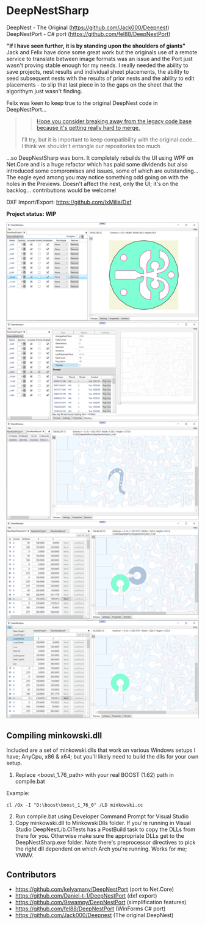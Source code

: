 # DeepNestSharp
DeepNest - The Original (https://github.com/Jack000/Deepnest)<br />
DeepNestPort - C# port (https://github.com/fel88/DeepNestPort)

**"If I have seen further, it is by standing upon the shoulders of giants"**<br />
Jack and Felix have done some great work but the originals use of a remote service
to translate between image formats was an issue and the Port just wasn't proving stable 
enough for my needs. I really needed the ability to save projects, nest 
results and individual sheet placements, the ability to seed subsequent nests with 
the results of prior nests and the ability to edit placements - to slip that 
last piece in to the gaps on the sheet that the algorithym just wasn't finding.

Felix was keen to keep true to the original DeepNest code in DeepNestPort...
> > [Hope you consider breaking away from the legacy code base because it's getting really hard to merge.](https://github.com/fel88/DeepNestPort/issues/12#issuecomment-875273391)
> 
> I'll try, but it is important to keep compatibility with the original code...
> I think we shouldn't entangle our repositories too much

...so DeepNestSharp was born. It completely rebuilds the UI using WPF on Net.Core
and is a huge refactor which has paid some dividends but also introduced some 
compromises and issues, some of which are outstanding... The eagle eyed among you
may notice something odd going on with the holes in the Previews. Doesn't affect 
the nest, only the UI; it's on the backlog... contributions would be 
welcome!

DXF Import/Export: https://github.com/IxMilia/Dxf

**Project status: WIP**

<img src="imgs/2.png"/>
<img src="imgs/3.png"/>
<img src="imgs/NestResultEditor.png"/>
<img src="imgs/SheetplacementEditor.png"/>
<img src="imgs/SaveFiles.png"/>


## Compiling minkowski.dll
Included are a set of minkowski.dlls that work on various Windows setups I 
have; AnyCpu, x86 & x64; but you'll likely need to build the dlls for your
own setup.

1. Replace <boost_1.76_path> with your real BOOST (1.62) path in compile.bat

Example:
```
cl /Ox -I "D:\boost\boost_1_76_0" /LD minkowski.cc
```
2. Run compile.bat using Developer Command Prompt for Visual Studio
3. Copy minkowski.dll to MinkowskiDlls folder. If you're running in Visual Studio
DeepNestLib.CiTests has a PostBuild task to copy the DLLs from there for you. 
Otherwise make sure the appropriate DLLs get to the DeepNestSharp.exe folder. Note
there's preprocessor directives to pick the right dll dependent on which Arch 
you're running. Works for me; YMMV.

## Contributors
* https://github.com/kelyamany/DeepNestPort (port to Net.Core)
* https://github.com/Daniel-t-1/DeepNestPort (dxf export)
* https://github.com/9swampy/DeepNestPort (simplification features)
* https://github.com/fel88/DeepNestPort (WinForms C# port)
* https://github.com/Jack000/Deepnest (The original DeepNest)
